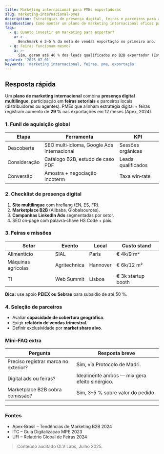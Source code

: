 ```yaml
---
title: Marketing internacional para PMEs exportadoras
slug: marketing-internacional-pmes
description: Estratégias de presença digital, feiras e parceiros para atrair compradores globais.
mainQuestion: Como montar um plano de marketing internacional eficaz para PMEs?
faqs:
  - q: Quanto investir em marketing para exportar?
    a: >-
      Benchmark é 3–5 % da meta de vendas exportação no primeiro ano.
  - q: Feiras funcionam mesmo?
    a: >-
      Sim, geram até 40 % dos leads qualificados no B2B exportador (Estudo Apex 2024).
updated: '2025-07-01'
keywords: 'marketing internacional, feiras, pme, exportação'
---
```


## Resposta rápida

Um **plano de marketing internacional** combina **presença digital multilíngue**, participação em **feiras setoriais** e parceiros locais (distribuidores ou agentes). PMEs que alinham estratégia digital + feiras registram aumento de **29 %** nas exportações em 12 meses (Apex, 2024).

### 1. Funil de aquisição global

| Etapa | Ferramenta | KPI |
| --- | --- | --- |
| Descoberta | SEO multi‐idioma, Google Ads Internacional | Sessões orgânicas |
| Consideração | Catálogo B2B, estudo de caso PDF | Leads qualificados |
| Conversão | Amostra + negociação Incoterm | Taxa win‐rate |

### 2. Checklist de presença digital

1. **Site multilíngue** com hreflang (EN, ES, FR).  
2. **Marketplace B2B** (Alibaba, Globalsources).  
3. **Campanhas LinkedIn Ads** segmentadas por setor.  
4. SEO on‐page com palavra‐chave HS Code + país.

### 3. Feiras e missões

| Setor | Evento | Local | Custo stand |
| --- | --- | --- | --- |
| Alimentício | SIAL | Paris | € 4k/9 m² |
| Máquinas agrícolas | Agritechnica | Hannover | € 6k/12 m² |
| TI | Web Summit | Lisboa | € 3k startup booth |

**Dica:** use apoio **PEIEX ou Sebrae** para subsídio de até 50 %.

### 4. Seleção de parceiros

* Avaliar **capacidade de cobertura geográfica**.  
* Exigir **relatório de vendas trimestral**.  
* Definir exclusividade por **market share alvo**.

### Mini‐FAQ extra

| Pergunta | Resposta breve |
| --- | --- |
| Preciso registrar marca no exterior? | Sim, via Protocolo de Madri. |
| Digital ads ou feiras? | Idealmente ambos — mix gera efeito sinérgico. |
| Marketplace B2B cobra comissão? | Sim, 3–5 % sobre valor do pedido.

---

### Fontes

* Apex‐Brasil – Tendências de Marketing B2B 2024  
* ITC – Guia Digitalizacao MPE 2023  
* UFI – Relatório Global de Feiras 2024

> Conteúdo auditado OLV Labs, Julho 2025. 